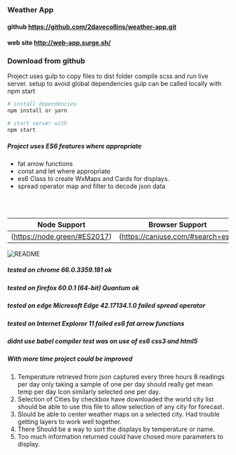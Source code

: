 ### Weather App

#### github  https://github.com/2davecollins/weather-app.git
#### web site  http://web-app.surge.sh/

### Download from github

Project uses gulp to copy files to dist folder compile scss and run live server.
setup to avoid global  dependencies gulp can be called locally with npm start

```bash
# install dependencies
npm install or yarn

# start server with 
npm start

```

##### Project uses ES6 features where appropriate

* fat arrow functions
* const and let where appropriate
* es6 Class to create WxMaps and Cards for displays.
* spread operator map and filter to decode json data
<br/>
<br/>


Node Support | Browser Support
------------ | -------------
 (https://node.green/#ES2017) | (https://caniuse.com/#search=es6)




![README](http://www.plantuml.com/plantuml/png/RP51IyGm48NlXVw779KbVs5PiGgYotfP5azbIAOs6DibCyeMyRyxQTg6ofwIztNclV2w8uR0Nv--BCh2U21Izn2i-YaBfOtZ8PuMniEPlgEHjx9ZtRVSwrhjaTlUabn5Rzwnmm2CqUNcDX6UnMzEELtsS4unwAyPcO1Y8qDnSRLwPEVbPUDoiXVrueZ7FBMX_qJBpDthK_tyy3QD213dO_1PF_O13H1dQ3n2cF746cJJhfd62mSmN053pgjWE3Gdn8_yg5LSh8Jo-59NKh7WIIuzL8xE7eQbnxa6xR5XlKsDNliGlIFVOMVbJ_y1 "README")





#####  tested on chrome 66.0.3359.181 ok
#####  tested on firefox 60.0.1 (64-bit) Quantum ok
#####  tested on edge Microsoft Edge 42.17134.1.0 failed spread operator
#####  tested on Internet Exploror 11 failed es6 fat arrow functions

#####  didnt use babel compiler test was on use of es6 css3 and html5 


##### With more time project could be improved

1. Temperature retrieved from json captured every three hours 8 readings per day only taking a sample of one per day should really get mean temp per day Icon similarly selected one per day.
2. Selection of Cities by checkbox have downloaded the world city list should be able to use this file to allow selection of any city for forecast.
3. Slould be able to center weather maps on a selected city. Had trouble getting layers to work well together.
4. There Should be a way to sort the displays by temperature or name.
5. Too much information returned could have chosed more parameters to display.
